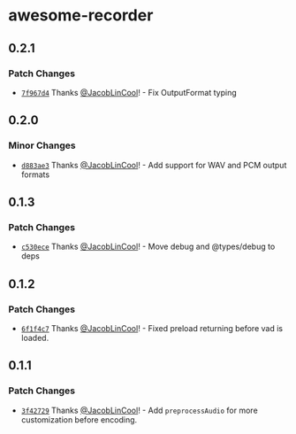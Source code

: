 # awesome-recorder

## 0.2.1

### Patch Changes

- [`7f967d4`](https://github.com/JacobLinCool/awesome-recorder/commit/7f967d4d64f9e62dee41a58a336c19e6557325ca) Thanks [@JacobLinCool](https://github.com/JacobLinCool)! - Fix OutputFormat typing

## 0.2.0

### Minor Changes

- [`d883ae3`](https://github.com/JacobLinCool/awesome-recorder/commit/d883ae338e520ae3101514ed369faa0ee884916c) Thanks [@JacobLinCool](https://github.com/JacobLinCool)! - Add support for WAV and PCM output formats

## 0.1.3

### Patch Changes

- [`c530ece`](https://github.com/JacobLinCool/awesome-recorder/commit/c530ecee38ed9b07bfc379c504a17f52caf95638) Thanks [@JacobLinCool](https://github.com/JacobLinCool)! - Move debug and @types/debug to deps

## 0.1.2

### Patch Changes

- [`6f1f4c7`](https://github.com/JacobLinCool/awesome-recorder/commit/6f1f4c7969f68fad32f148234f6bbd7e40d8e2e5) Thanks [@JacobLinCool](https://github.com/JacobLinCool)! - Fixed preload returning before vad is loaded.

## 0.1.1

### Patch Changes

- [`3f42729`](https://github.com/JacobLinCool/awesome-recorder/commit/3f42729018d18874bdd6eb1f23330297d1a511da) Thanks [@JacobLinCool](https://github.com/JacobLinCool)! - Add `preprocessAudio` for more customization before encoding.
